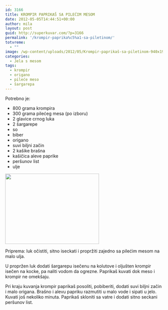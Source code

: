 ```yaml
---
id: 3166
title: KROMPIR PAPRIKAŠ SA PILEĆIM MESOM
date: 2012-05-05T14:44:51+00:00
author: mila
layout: post
guid: http://superkuvar.com/?p=3166
permalink: '/krompir-paprika%c5%a1-sa-piletinom/'
totvreme:
  - ""
image: /wp-content/uploads/2012/05/Krompir-paprikaš-sa-piletinom-940x198.jpg
categories:
  - Jela s mesom
tags:
  - krompir
  - origano
  - pileće meso
  - šargarepa
---
```

Potrebno je:

  * 800 grama krompira
  * 300 grama pilećeg mesa (po izboru)
  * 2 glavice crnog luka
  * 2 šargarepe
  * so
  * biber
  * origano
  * suvi biljni začin
  * 2 kašike brašna
  * kašičica aleve paprike
  * peršunov list
  * ulje

<img class="alignnone size-medium wp-image-3167" title="Krompir paprikaš sa piletinom" src="/wp-content/uploads/2012/05/Krompir-paprika%C5%A1-sa-piletinom-300x225.jpg" alt="" width="300" height="225" /> 

Priprema: luk očistiti, sitno iseckati i propržiti zajedno sa pilećim mesom na malo ulja.

U propržen luk dodati šargarepu isečenu na kolutove i oljušten krompir isečen na kocke, pa naliti vodom da ogrezne. Paprikaš kuvati dok meso i krompir ne omekšaju.

Pri kraju kuvanja krompir paprikaš posoliti, pobiberiti, dodati suvi biljni začin i malo origana. Brašno i alevu papriku razmutiti u malo vode i sipati u jelo. Kuvati još nekoliko minuta. Paprikaš skloniti sa vatre i dodati sitno seckani peršunov list.